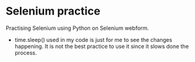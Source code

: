 # Selenium practice
Practising Selenium using Python on Selenium webform. 

- time.sleep() used in my code is just for me to see the changes happening. It is not the best practice to use it since it slows done the process.
